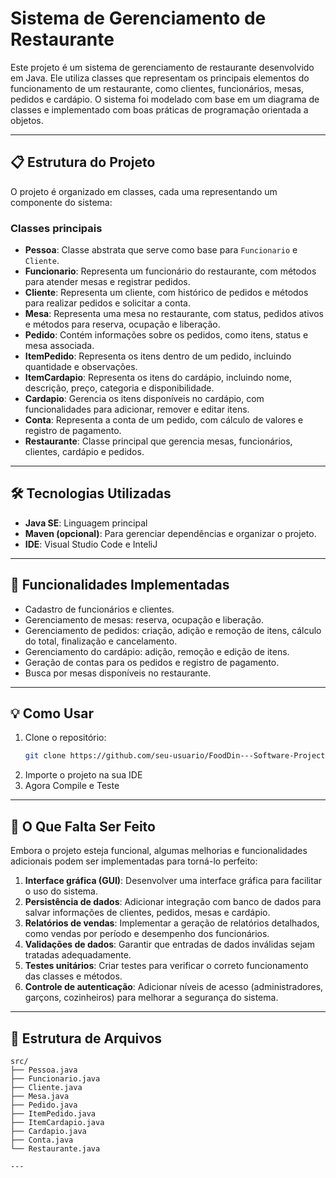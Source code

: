 # Sistema de Gerenciamento de Restaurante

Este projeto é um sistema de gerenciamento de restaurante desenvolvido em Java. Ele utiliza classes que representam os principais elementos do funcionamento de um restaurante, como clientes, funcionários, mesas, pedidos e cardápio. O sistema foi modelado com base em um diagrama de classes e implementado com boas práticas de programação orientada a objetos.

---

## 📋 Estrutura do Projeto

O projeto é organizado em classes, cada uma representando um componente do sistema:

### **Classes principais**
- **Pessoa**: Classe abstrata que serve como base para `Funcionario` e `Cliente`.
- **Funcionario**: Representa um funcionário do restaurante, com métodos para atender mesas e registrar pedidos.
- **Cliente**: Representa um cliente, com histórico de pedidos e métodos para realizar pedidos e solicitar a conta.
- **Mesa**: Representa uma mesa no restaurante, com status, pedidos ativos e métodos para reserva, ocupação e liberação.
- **Pedido**: Contém informações sobre os pedidos, como itens, status e mesa associada.
- **ItemPedido**: Representa os itens dentro de um pedido, incluindo quantidade e observações.
- **ItemCardapio**: Representa os itens do cardápio, incluindo nome, descrição, preço, categoria e disponibilidade.
- **Cardapio**: Gerencia os itens disponíveis no cardápio, com funcionalidades para adicionar, remover e editar itens.
- **Conta**: Representa a conta de um pedido, com cálculo de valores e registro de pagamento.
- **Restaurante**: Classe principal que gerencia mesas, funcionários, clientes, cardápio e pedidos.

---

## 🛠️ Tecnologias Utilizadas

- **Java SE**: Linguagem principal 
- **Maven (opcional)**: Para gerenciar dependências e organizar o projeto.
- **IDE**: Visual Studio Code e InteliJ

---

## 🚀 Funcionalidades Implementadas

- Cadastro de funcionários e clientes.
- Gerenciamento de mesas: reserva, ocupação e liberação.
- Gerenciamento de pedidos: criação, adição e remoção de itens, cálculo do total, finalização e cancelamento.
- Gerenciamento do cardápio: adição, remoção e edição de itens.
- Geração de contas para os pedidos e registro de pagamento.
- Busca por mesas disponíveis no restaurante.

---

## 💡 Como Usar

1. Clone o repositório:
   ```bash
   git clone https://github.com/seu-usuario/FoodDin---Software-Project.git
2. Importe o projeto na sua IDE
3. Agora Compile e Teste

---

## 📝 O Que Falta Ser Feito

Embora o projeto esteja funcional, algumas melhorias e funcionalidades adicionais podem ser implementadas para torná-lo perfeito:

1. **Interface gráfica (GUI)**: Desenvolver uma interface gráfica para facilitar o uso do sistema.
2. **Persistência de dados**: Adicionar integração com banco de dados para salvar informações de clientes, pedidos, mesas e cardápio.
3. **Relatórios de vendas**: Implementar a geração de relatórios detalhados, como vendas por período e desempenho dos funcionários.
4. **Validações de dados**: Garantir que entradas de dados inválidas sejam tratadas adequadamente.
5. **Testes unitários**: Criar testes para verificar o correto funcionamento das classes e métodos.
6. **Controle de autenticação**: Adicionar níveis de acesso (administradores, garçons, cozinheiros) para melhorar a segurança do sistema.

---

## 📂 Estrutura de Arquivos

```plaintext
src/
├── Pessoa.java
├── Funcionario.java
├── Cliente.java
├── Mesa.java
├── Pedido.java
├── ItemPedido.java
├── ItemCardapio.java
├── Cardapio.java
├── Conta.java
└── Restaurante.java

---
